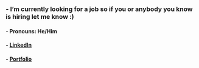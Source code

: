<!-- # Hi there 👋 -->

### - I’m currently looking for a job so if you or anybody you know is hiring let me know :) 

#### - Pronouns: He/Him

#### - [LinkedIn](https://www.linkedin.com/in/randyarbolaez)

#### - [Portfolio](https://portfolio-randyarbolaez0.vercel.app/)

<!--
**randyarbolaez/randyarbolaez** is a ✨ _special_ ✨ repository because its `README.md` (this file) appears on your GitHub profile.

Here are some ideas to get you started:

- 🔭 I’m currently working on ...
- 🌱 I’m currently learning ...
- 👯 I’m looking to collaborate on ...
- 🤔 I’m looking for help with ...
- 💬 Ask me about ...
- 📫 How to reach me: ...
- 😄 Pronouns: ...
- ⚡ Fun fact: ...
-->
